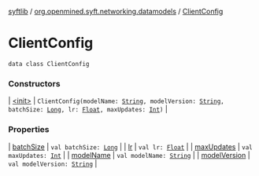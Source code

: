 [syftlib](../../index.md) / [org.openmined.syft.networking.datamodels](../index.md) / [ClientConfig](./index.md)

# ClientConfig

`data class ClientConfig`

### Constructors

| [&lt;init&gt;](-init-.md) | `ClientConfig(modelName: `[`String`](https://kotlinlang.org/api/latest/jvm/stdlib/kotlin/-string/index.html)`, modelVersion: `[`String`](https://kotlinlang.org/api/latest/jvm/stdlib/kotlin/-string/index.html)`, batchSize: `[`Long`](https://kotlinlang.org/api/latest/jvm/stdlib/kotlin/-long/index.html)`, lr: `[`Float`](https://kotlinlang.org/api/latest/jvm/stdlib/kotlin/-float/index.html)`, maxUpdates: `[`Int`](https://kotlinlang.org/api/latest/jvm/stdlib/kotlin/-int/index.html)`)` |

### Properties

| [batchSize](batch-size.md) | `val batchSize: `[`Long`](https://kotlinlang.org/api/latest/jvm/stdlib/kotlin/-long/index.html) |
| [lr](lr.md) | `val lr: `[`Float`](https://kotlinlang.org/api/latest/jvm/stdlib/kotlin/-float/index.html) |
| [maxUpdates](max-updates.md) | `val maxUpdates: `[`Int`](https://kotlinlang.org/api/latest/jvm/stdlib/kotlin/-int/index.html) |
| [modelName](model-name.md) | `val modelName: `[`String`](https://kotlinlang.org/api/latest/jvm/stdlib/kotlin/-string/index.html) |
| [modelVersion](model-version.md) | `val modelVersion: `[`String`](https://kotlinlang.org/api/latest/jvm/stdlib/kotlin/-string/index.html) |

